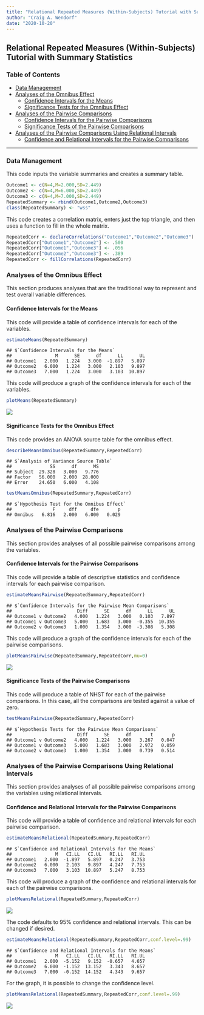 ```yaml
---
title: "Relational Repeated Measures (Within-Subjects) Tutorial with Summary Statistics"
author: "Craig A. Wendorf"
date: "2020-10-20"
---
```


## Relational Repeated Measures (Within-Subjects) Tutorial with Summary Statistics

### Table of Contents

- [Data Management](#data-management)
- [Analyses of the Omnibus Effect](#analyses-of-the-omnibus-effect)
  - [Confidence Intervals for the Means](#confidence-intervals-for-the-means)
  - [Significance Tests for the Omnibus Effect](#significance-tests-for-the-omnibus-effect)
- [Analyses of the Pairwise Comparisons](#analyses-of-the-pairwise-comparisons)
  - [Confidence Intervals for the Pairwise Comparisons](#confidence-intervals-for-the-pairwise-comparisons)
  - [Significance Tests of the Pairwise Comparisons](#significance-tests-of-the-pairwise-comparisons)
- [Analyses of the Pairwise Comparisons Using Relational Intervals](#analyses-of-the-pairwise-comparisons-using-relational-intervals)
  - [Confidence and Relational Intervals for the Pairwise Comparisons](#confidence-and-relational-intervals-for-the-pairwise-comparisons)

---

### Data Management

This code inputs the variable summaries and creates a summary table.

```r
Outcome1 <- c(N=4,M=2.000,SD=2.449)
Outcome2 <- c(N=4,M=6.000,SD=2.449)
Outcome3 <- c(N=4,M=7.000,SD=2.449)
RepeatedSummary <- rbind(Outcome1,Outcome2,Outcome3)
class(RepeatedSummary) <- "wss"
```

This code creates a correlation matrix, enters just the top triangle, and then uses a function to fill in the whole matrix.

```r
RepeatedCorr <- declareCorrelations("Outcome1","Outcome2","Outcome3")
RepeatedCorr["Outcome1","Outcome2"] <- .500
RepeatedCorr["Outcome1","Outcome3"] <- .056
RepeatedCorr["Outcome2","Outcome3"] <- .389
RepeatedCorr <- fillCorrelations(RepeatedCorr)
```

### Analyses of the Omnibus Effect

This section produces analyses that are the traditional way to represent and test overall variable differences.

#### Confidence Intervals for the Means

This code will provide a table of confidence intervals for each of the variables.

```r
estimateMeans(RepeatedSummary)
```

```
## $`Confidence Intervals for the Means`
##                M      SE      df      LL      UL
## Outcome1   2.000   1.224   3.000  -1.897   5.897
## Outcome2   6.000   1.224   3.000   2.103   9.897
## Outcome3   7.000   1.224   3.000   3.103  10.897
```

This code will produce a graph of the confidence intervals for each of the variables.

```r
plotMeans(RepeatedSummary)
```

![](figures/RelationalRepeated-Means-1.png)<!-- -->

#### Significance Tests for the Omnibus Effect

This code provides an ANOVA source table for the omnibus effect.

```r
describeMeansOmnibus(RepeatedSummary,RepeatedCorr)
```

```
## $`Analysis of Variance Source Table`
##              SS      df      MS
## Subject  29.328   3.000   9.776
## Factor   56.000   2.000  28.000
## Error    24.650   6.000   4.108
```

```r
testMeansOmnibus(RepeatedSummary,RepeatedCorr)
```

```
## $`Hypothesis Test for the Omnibus Effect`
##               F     dff     dfe       p
## Omnibus   6.816   2.000   6.000   0.029
```

### Analyses of the Pairwise Comparisons

This section provides analyses of all possible pairwise comparisons among the variables.

#### Confidence Intervals for the Pairwise Comparisons

This code will provide a table of descriptive statistics and confidence intervals for each pairwise comparison.


```r
estimateMeansPairwise(RepeatedSummary,RepeatedCorr)
```

```
## $`Confidence Intervals for the Pairwise Mean Comparisons`
##                        Diff      SE      df      LL      UL
## Outcome1 v Outcome2   4.000   1.224   3.000   0.103   7.897
## Outcome1 v Outcome3   5.000   1.683   3.000  -0.355  10.355
## Outcome2 v Outcome3   1.000   1.354   3.000  -3.308   5.308
```

This code will produce a graph of the confidence intervals for each of the pairwise comparisons.

```r
plotMeansPairwise(RepeatedSummary,RepeatedCorr,mu=0)
```

![](figures/RelationalRepeated-Pairwise-1.png)<!-- -->

#### Significance Tests of the Pairwise Comparisons

This code will produce a table of NHST for each of the pairwise comparisons. In this case, all the comparisons are tested against a value of zero.

```r
testMeansPairwise(RepeatedSummary,RepeatedCorr)
```

```
## $`Hypothesis Tests for the Pairwise Mean Comparisons`
##                        Diff      SE      df       t       p
## Outcome1 v Outcome2   4.000   1.224   3.000   3.267   0.047
## Outcome1 v Outcome3   5.000   1.683   3.000   2.972   0.059
## Outcome2 v Outcome3   1.000   1.354   3.000   0.739   0.514
```

### Analyses of the Pairwise Comparisons Using Relational Intervals

This section provides analyses of all possible pairwise comparisons among the variables using relational intervals.

#### Confidence and Relational Intervals for the Pairwise Comparisons

This code will provide a table of confidence and relational intervals for each pairwise comparison.

```r
estimateMeansRelational(RepeatedSummary,RepeatedCorr)
```

```
## $`Confidence and Relational Intervals for the Means`
##                M   CI.LL   CI.UL   RI.LL   RI.UL
## Outcome1   2.000  -1.897   5.897   0.247   3.753
## Outcome2   6.000   2.103   9.897   4.247   7.753
## Outcome3   7.000   3.103  10.897   5.247   8.753
```

This code will produce a graph of the confidence and relational intervals for each of the pairwise comparisons.

```r
plotMeansRelational(RepeatedSummary,RepeatedCorr)
```

![](figures/RelationalRepeated-RelationalA-1.png)<!-- -->

The code defaults to 95% confidence and relational intervals. This can be changed if desired.

```r
estimateMeansRelational(RepeatedSummary,RepeatedCorr,conf.level=.99)
```

```
## $`Confidence and Relational Intervals for the Means`
##                M   CI.LL   CI.UL   RI.LL   RI.UL
## Outcome1   2.000  -5.152   9.152  -0.657   4.657
## Outcome2   6.000  -1.152  13.152   3.343   8.657
## Outcome3   7.000  -0.152  14.152   4.343   9.657
```

For the graph, it is possible to change the confidence level.

```r
plotMeansRelational(RepeatedSummary,RepeatedCorr,conf.level=.99)
```

![](figures/RelationalRepeated-RelationalB-1.png)<!-- -->

